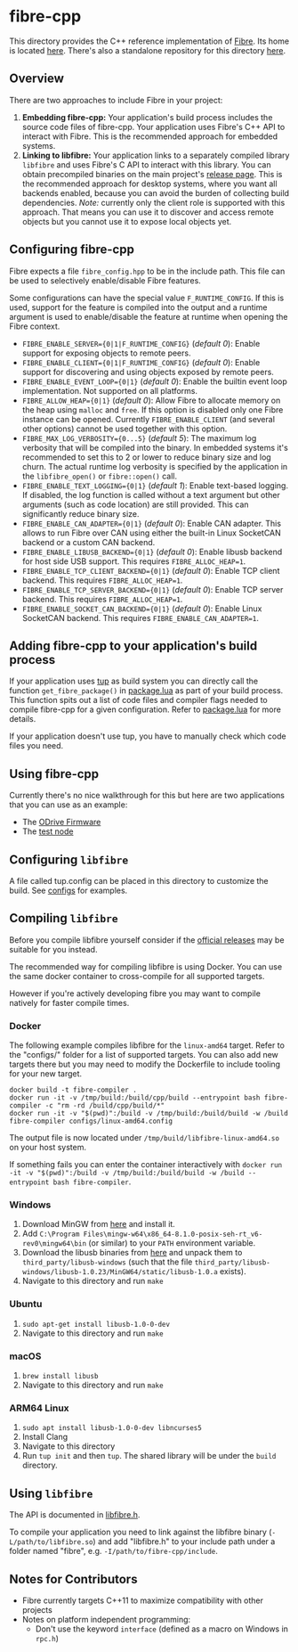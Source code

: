 # fibre-cpp

This directory provides the C++ reference implementation of [Fibre](https://github.com/samuelsadok/fibre). Its home is located [here](https://github.com/samuelsadok/fibre/tree/master/cpp). There's also a standalone repository for this directory [here](https://github.com/samuelsadok/fibre-cpp).

## Overview

There are two approaches to include Fibre in your project:

  1. **Embedding fibre-cpp:** Your application's build process includes the source code files of fibre-cpp. Your application uses Fibre's C++ API to interact with Fibre. This is the recommended approach for embedded systems.
  2. **Linking to libfibre:** Your application links to a separately compiled library `libfibre` and uses Fibre's C API to interact with this library. You can obtain precompiled binaries on the main project's [release page](https://github.com/samuelsadok/fibre/releases). This is the recommended approach for desktop systems, where you want all backends enabled, because you can avoid the burden of collecting build dependencies. _Note:_ currently only the client role is supported with this approach. That means you can use it to discover and access remote objects but you cannot use it to expose local objects yet.

## Configuring fibre-cpp

Fibre expects a file `fibre_config.hpp` to be in the include path. This file can be used to selectively enable/disable Fibre features.

Some configurations can have the special value `F_RUNTIME_CONFIG`. If this is used, support for the feature is compiled into the output and a runtime argument is used to enable/disable the feature at runtime when opening the Fibre context.

 - `FIBRE_ENABLE_SERVER={0|1|F_RUNTIME_CONFIG}` (_default 0_): Enable support for exposing objects to remote peers.
 - `FIBRE_ENABLE_CLIENT={0|1|F_RUNTIME_CONFIG}` (_default 0_): Enable support for discovering and using objects exposed by remote peers.
 - `FIBRE_ENABLE_EVENT_LOOP={0|1}` (_default 0_): Enable the builtin event loop implementation. Not supported on all platforms.
 - `FIBRE_ALLOW_HEAP={0|1}` (_default 0_): Allow Fibre to allocate memory on the heap using `malloc` and `free`. If this option is disabled only one Fibre instance can be opened. Currently `FIBRE_ENABLE_CLIENT` (and several other options) cannot be used together with this option.
 - `FIBRE_MAX_LOG_VERBOSITY={0...5}` (_default 5_): The maximum log verbosity that will be compiled into the binary. In embedded systems it's recommended to set this to 2 or lower to reduce binary size and log churn. The actual runtime log verbosity is specified by the application in the `libfibre_open()` or `fibre::open()` call.
 - `FIBRE_ENABLE_TEXT_LOGGING={0|1}` (_default 1_): Enable text-based logging. If disabled, the log function is called without a text argument but other arguments (such as code location) are still provided. This can significantly reduce binary size.
 - `FIBRE_ENABLE_CAN_ADAPTER={0|1}` (_default 0_): Enable CAN adapter. This allows to run Fibre over CAN using either the built-in Linux SocketCAN backend or a custom CAN backend.
 - `FIBRE_ENABLE_LIBUSB_BACKEND={0|1}` (_default 0_): Enable libusb backend for host side USB support. This requires `FIBRE_ALLOC_HEAP=1`.
 - `FIBRE_ENABLE_TCP_CLIENT_BACKEND={0|1}` (_default 0_): Enable TCP client backend. This requires `FIBRE_ALLOC_HEAP=1`.
 - `FIBRE_ENABLE_TCP_SERVER_BACKEND={0|1}` (_default 0_): Enable TCP server backend. This requires `FIBRE_ALLOC_HEAP=1`.
 - `FIBRE_ENABLE_SOCKET_CAN_BACKEND={0|1}` (_default 0_): Enable Linux SocketCAN backend. This requires `FIBRE_ENABLE_CAN_ADAPTER=1`.

## Adding fibre-cpp to your application's build process

If your application uses [tup](http://gittup.org/tup/) as build system you can directly call the function `get_fibre_package()` in [package.lua](package.lua) as part of your build process. This function spits out a list of code files and compiler flags needed to compile fibre-cpp for a given configuration. Refer to [package.lua](package.lua) for more details.

If your application doesn't use tup, you have to manually check which code files you need.

## Using fibre-cpp

Currently there's no nice walkthrough for this but here are two applications that you can use as an example:

 - The [ODrive Firmware](https://github.com/madcowswe/ODrive/tree/devel/Firmware)
 - The [test node](https://github.com/samuelsadok/fibre/blob/devel/test/test_node.cpp)

## Configuring `libfibre`

A file called tup.config can be placed in this directory to customize the build. See [configs](configs/) for examples.

## Compiling `libfibre`

Before you compile libfibre yourself consider if the [official releases](https://github.com/samuelsadok/fibre/releases) may be suitable for you instead.

The recommended way for compiling libfibre is using Docker. You can use the same docker container to cross-compile for all supported targets.

However if you're actively developing fibre you may want to compile natively for faster compile times.

### Docker

The following example compiles libfibre for the `linux-amd64` target. Refer to the "configs/" folder for a list of supported targets. You can also add new targets there but you may need to modify the Dockerfile to include tooling for your new target.

```
docker build -t fibre-compiler .
docker run -it -v /tmp/build:/build/cpp/build --entrypoint bash fibre-compiler -c "rm -rd /build/cpp/build/*"
docker run -it -v "$(pwd)":/build -v /tmp/build:/build/build -w /build fibre-compiler configs/linux-amd64.config
```

The output file is now located under `/tmp/build/libfibre-linux-amd64.so` on your host system.

If something fails you can enter the container interactively with `docker run -it -v "$(pwd)":/build -v /tmp/build:/build/build -w /build --entrypoint bash fibre-compiler`.

### Windows
  1. Download MinGW from [here](https://sourceforge.net/projects/mingw-w64/files/Toolchains%20targetting%20Win32/Personal%20Builds/mingw-builds/installer/mingw-w64-install.exe/download) and install it.
  2. Add `C:\Program Files\mingw-w64\x86_64-8.1.0-posix-seh-rt_v6-rev0\mingw64\bin` (or similar) to your `PATH` environment variable.
  3. Download the libusb binaries from [here](`https://github.com/libusb/libusb/releases/download/v1.0.23/libusb-1.0.23.7z`) and unpack them to `third_party/libusb-windows` (such that the file `third_party/libusb-windows/libusb-1.0.23/MinGW64/static/libusb-1.0.a` exists).
  4. Navigate to this directory and run `make`

### Ubuntu
  1. `sudo apt-get install libusb-1.0-0-dev`
  2. Navigate to this directory and run `make`

### macOS
  1. `brew install libusb`
  2. Navigate to this directory and run `make`

### ARM64 Linux
  1. `sudo apt install libusb-1.0-0-dev libncurses5`
  2. Install Clang
  3. Navigate to this directory
  4. Run `tup init` and then `tup`. The shared library will be under the `build` directory.

## Using `libfibre`

The API is documented in [libfibre.h](include/fibre/libfibre.h).

To compile your application you need to link against the libfibre binary (`-L/path/to/libfibre.so`) and add "libfibre.h" to your include path under a folder named "fibre", e.g. `-I/path/to/fibre-cpp/include`.


## Notes for Contributors

 - Fibre currently targets C++11 to maximize compatibility with other projects
 - Notes on platform independent programming:
   - Don't use the keyword `interface` (defined as a macro on Windows in `rpc.h`)
